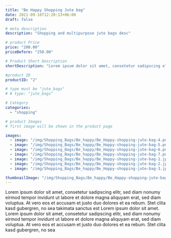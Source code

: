 ```yaml
---
title: "Be Happy Shopping Jute bag"
date: 2021-09-16T12:20:13+06:00
draft: false

# meta description
description: "Shopping and multipurpose jute bags desc"

# product Price
price: "200.00"
priceBefore: "250.00"

# Product Short Description
shortDescription: "Lorem ipsum dolor sit amet, consetetur sadipscing elitr, sed diam nonumy eirmod tempor invidunt ut"

#product ID
productID: "2"

# type must be "jute_bags"
# # type: "jute_bags"

# Category
categories:
  - "shopping"

# product Images
# first image will be shown in the product page

images:
  - image: "/img/Shopping_Bags/Be_happy/Be_Happy-shopping-jute-bag-4.png"
  - image: "/img/Shopping_Bags/Be_happy/Be_Happy-shopping-jute-bag-5.png"
  - image: "/img/Shopping_Bags/Be_happy/Be_Happy-shopping-jute-bag-6.png"
  - image: "/img/Shopping_Bags/Be_happy/Be_Happy-shopping-jute-bag-7.png"
  - image: "/img/Shopping_Bags/Be_happy/Be_Happy-shopping-jute-bag-1.jpg"
  - image: "/img/Shopping_Bags/Be_happy/Be_Happy-shopping-jute-bag-2.jpg"
  - image: "/img/Shopping_Bags/Be_happy/Be_Happy-shopping-jute-bag-3.jpg"

thumbnailImage: "/img/Shopping_Bags/Be_happy/Be_Happy-shopping-jute-bag-4.png"
---
```


Lorem ipsum dolor sit amet, consetetur sadipscing elitr, sed diam nonumy eirmod tempor invidunt ut labore et dolore magna aliquyam erat, sed diam voluptua. At vero eos et accusam et justo duo dolores et ea rebum. Stet clita kasd gubergren, no sea takimata sanctus est Lorem ipsum dolor sit amet. Lorem ipsum dolor sit amet, consetetur sadipscing elitr, sed diam nonumy eirmod tempor invidunt ut labore et dolore magna aliquyam erat, sed diam voluptua. At vero eos et accusam et justo duo dolores et ea rebum. Stet clita kasd gubergren, no sea
